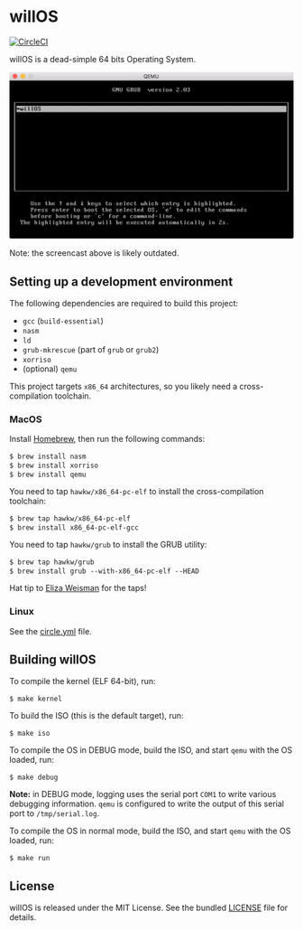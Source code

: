 willOS
======

[![CircleCI](https://circleci.com/gh/willdurand/willOS/tree/master.svg?style=svg)](https://circleci.com/gh/willdurand/willOS/tree/master)

willOS is a dead-simple 64 bits Operating System.

<p align="center">
<img src="doc/qemu.gif">
<p>

Note: the screencast above is likely outdated.

## Setting up a development environment

The following dependencies are required to build this project:

* `gcc` (`build-essential`)
* `nasm`
* `ld`
* `grub-mkrescue` (part of `grub` or `grub2`)
* `xorriso`
* (optional) `qemu`

This project targets `x86_64` architectures, so you likely need a
cross-compilation toolchain.

### MacOS

Install [Homebrew](https://brew.sh/), then run the following commands:

    $ brew install nasm
    $ brew install xorriso
    $ brew install qemu

You need to tap `hawkw/x86_64-pc-elf` to install the cross-compilation toolchain:

    $ brew tap hawkw/x86_64-pc-elf
    $ brew install x86_64-pc-elf-gcc

You need to tap `hawkw/grub` to install the GRUB utility:

    $ brew tap hawkw/grub
    $ brew install grub --with-x86_64-pc-elf --HEAD

Hat tip to [Eliza Weisman](http://github.com/hawkw) for the taps!

### Linux

See the [circle.yml](circle.yml) file.

## Building willOS

To compile the kernel (ELF 64-bit), run:

    $ make kernel

To build the ISO (this is the default target), run:

    $ make iso

To compile the OS in DEBUG mode, build the ISO, and start `qemu` with the OS
loaded, run:

    $ make debug

**Note:** in DEBUG mode, logging uses the serial port `COM1` to write various
debugging information. `qemu` is configured to write the output of this serial
port to `/tmp/serial.log`.

To compile the OS in normal mode, build the ISO, and start `qemu` with the OS
loaded, run:

    $ make run

## License

willOS is released under the MIT License. See the bundled [LICENSE](LICENSE.md)
file for details.
